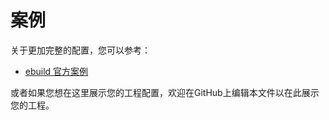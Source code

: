 # 案例

关于更加完整的配置，您可以参考：

- [ebuild 官方案例](https://github.com/SalHe/ebuild/tree/master/examples)

或者如果您想在这里展示您的工程配置，欢迎在GitHub上编辑本文件以在此展示您的工程。